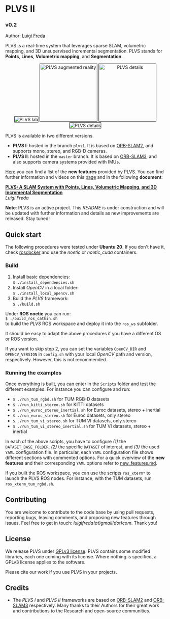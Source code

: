 # PLVS II
### v0.2

Author: [Luigi Freda](https://www.luigifreda.com)


PLVS is a real-time system that leverages sparse SLAM, volumetric mapping, and 3D unsupervised incremental segmentation. PLVS stands for **Points**, **Lines**, **Volumetric mapping**, and **Segmentation**. 

<p align="center">
<img src="Images/PLVS-lab.png"
alt="PLVS lab" max-width="585" border="1"/> 
<img src="Images/PLVS-ar2.gif"
alt="PLVS augmented reality" height="180" border="1"/> 
<img src="Images/PLVS-details.gif"
alt="PLVS details" height="180" border="1"/> 
<img src="Images/PLVS-Points-Lines-Vol-Seg.png"
alt="PLVS details" max-width="695" border="1"/> 
</p>

PLVS is available in two different versions.
- **PLVS I**: hosted in the branch `plvs1`. It is based on [ORB-SLAM2](https://github.com/raulmur/ORB_SLAM2), and supports mono, stereo, and RGB-D cameras.
- **PLVS II**: hosted in the `master` branch. It is based on [ORB-SLAM3](https://github.com/UZ-SLAMLab/ORB_SLAM3), and also supports camera systems provided with IMUs. 


[Here](./new_features.md) you can find a list of the **new features** provided by PLVS. You can find further information and videos on this [page](https://www.luigifreda.com/research/plvs-an-open-source-rgb-d-and-stereo-slam-for-volumetric-reconstruction-and-3d-incremental-segmentation/) and in the following **document**:

**[PLVS: A SLAM System with Points, Lines, Volumetric Mapping, and 3D Incremental Segmentation](https://arxiv.org/pdf/2309.10896.pdf)**         
*Luigi Freda* 

**Note**: PLVS is an active project. This *README* is under construction and will be updated with further information and details as new improvements are released. Stay tuned!

  
## Quick start 

The following procedures were tested under **Ubuntu 20**. If you don't have it, check [rosdocker](https://github.com/luigifreda/rosdocker) and use the *noetic* or *noetic_cuda* containers.

### Build

1. Install basic dependencies:      
  `$ ./install_dependencies.sh`        
2. Install *OpenCV* in a local folder:                 
  `$ ./install_local_opencv.sh`         
3. Build the *PLVS* framework:       
  `$ ./build.sh`

Under **ROS noetic** you can run:        
`$ ./build_ros_catkin.sh`       
to build the *PLVS* ROS workspace and deploy it into the `ros_ws` subfolder.

It should be easy to adapt the above procedures if you have a different OS or ROS version. 

If you want to skip step 2, you can set the variables `OpenCV_DIR` and `OPENCV_VERSION` in `config.sh` with your local *OpenCV* path and version, respectively. However, this is not recommended. 

### Running the examples 

Once everything is built, you can enter in the `Scripts` folder and test the different examples. For instance you can configure and run: 
- `$ ./run_tum_rgbd.sh` for TUM RGB-D datasets 
- `$ ./run_kitti_stereo.sh` for KITTI datasets
- `$ ./run_euroc_stereo_inertial.sh` for Euroc datasets, stereo + inertial
- `$ ./run_euroc_stereo.sh` for Euroc datasets, only stereo
- `$ ./run_tum_vi_stereo.sh` for TUM VI datasets, only stereo
- `$ ./run_tum_vi_stereo_inertial.sh` for TUM VI datasets, stereo + inertial

In each of the above scripts, you have to configure *(1)* the `DATASET_BASE_FOLDER`, *(2)* the specific `DATASET` of interest, and *(3)* the used `YAML` configuration file. In particular, each `YAML` configuration file shows different sections with commented options. For a quick overview of the **new features** and their corresponding `YAML` options refer to [new_features.md](./new_features.md).   

If you built the ROS workspace, you can use the scripts `ros_xterm*` to launch the PLVS ROS nodes. For instance, with the TUM datasets, run `ros_xterm_tum_rgbd.sh`.

## Contributing

You are welcome to contribute to the code base by using pull requests, reporting bugs, leaving comments, and proposing new features through issues. Feel free to get in touch: *luigifreda(at)gmail(dot)com*. Thank you!

## License 

We release PLVS under [GPLv3 license](./LICENSE). PLVS contains some modified libraries, each one coming with its license. Where nothing is specified, a GPLv3 license applies to the software.

Please cite our work if you use PLVS in your projects.

## Credits  

* The *PLVS I* and *PLVS II* frameworks are based on [ORB-SLAM2](https://github.com/raulmur/ORB_SLAM2) and [ORB-SLAM3](https://github.com/UZ-SLAMLab/ORB_SLAM3) respectively. Many thanks to their Authors for their great work and contributions to the Research and open-source communities. 

